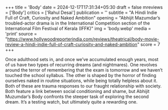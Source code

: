 +++
title = 'Body'
date = 2024-12-17T17:31:34+05:30
draft = false
mreviews = ['Body']
critics = ['Rahul Desai']
publication = ''
subtitle = "A Hindi Indie Full of Craft, Curiosity and Naked Ambition"
opening = "Abhijit Mazumdar’s troubled-actor drama is in the International Competition section of the International Film Festival of Kerala (IFFK)"
img = 'body.webp'
media = 'print'
source = "https://www.hollywoodreporterindia.com/reviews/theatrical/body-movie-review-a-hindi-indie-full-of-craft-curiosity-and-naked-ambition"
score = 7
+++

Once adulthood sets in, and once we’ve accumulated enough years, most of us have two types of recurring dreams (and nightmares). One revolves around the terror of remembering that the exam is tomorrow and we haven’t touched the school syllabus. The other is shaped by the horror of finding ourselves naked in routine situations, while being totally helpless about it. Both of these are trauma responses to our fraught relationship with society. Both feature a link between social conditioning and shame, but Abhijit Muzumdar’s Body confronts the steeper task of exploring the second dream. It’s a testing watch, but ultimately quite a rewarding one.
